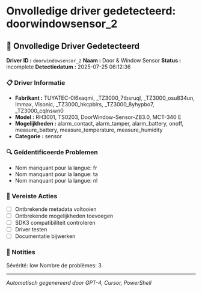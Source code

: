 # Onvolledige driver gedetecteerd: doorwindowsensor_2

## 🚨 Onvolledige Driver Gedetecteerd

**Driver ID :** `doorwindowsensor_2`
**Naam :** Door & Window Sensor
**Status :** incomplete
**Detectiedatum :** 2025-07-25 06:12:36

### 📋 Driver Informatie
- **Fabrikant :** TUYATEC-0l6xaqmi, _TZ3000_7tbsruql, _TZ3000_osu834un, Immax, Visonic, _TZ3000_hkcpblrs, _TZ3000_8yhypbo7, _TZ3000_cqlnswn0
- **Model :** RH3001, TS0203, DoorWindow-Sensor-ZB3.0, MCT-340 E
- **Mogelijkheden :** alarm_contact, alarm_tamper, alarm_battery, onoff, measure_battery, measure_temperature, measure_humidity
- **Categorie :** sensor

### 🔍 Geïdentificeerde Problemen
- Nom manquant pour la langue: fr
- Nom manquant pour la langue: ta
- Nom manquant pour la langue: nl

### 🎯 Vereiste Acties
- [ ] Ontbrekende metadata voltooien
- [ ] Ontbrekende mogelijkheden toevoegen
- [ ] SDK3 compatibiliteit controleren
- [ ] Driver testen
- [ ] Documentatie bijwerken

### 📝 Notities
Sévérité: low
Nombre de problèmes: 3

---
*Automatisch gegenereerd door GPT-4, Cursor, PowerShell*

